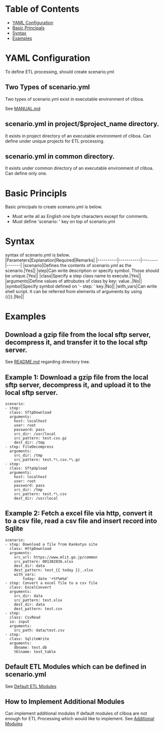 # Table of Contents
* [YAML Configuration](#yaml-configuration)
* [Basic Principals](#basic-principals)
* [Syntax](#syntax)
* [Examples](#examples)

# YAML Configuration
To define ETL processing, should create scenario.yml

## Two Types of scenario.yml
Two types of scenario.yml exist in executable environment of cliboa.

See [MANUAL.md](../MANUAL.md#user-content-cliboadmin)

## scenario.yml in project/$project_name directory.
It exists in project directory of an executable environment of cliboa. Can define under unique projects for ETL processing. 

## scenario.yml in common directory.
It exists under common directory of an executable environment of cliboa. Can define only one.

# Basic Principls 
Basic principals to create scenario.yml is below.
- Must write all as English one byte characters except for comments.
- Must define 'scenario: ' key on top of scenario.yml

# Syntax
syntax of scenario.yml is below.
|Parameters|Explanation|Required|Remarks|
|----------|-----------|--------|-------|
|scenario|Defines the contents of scenario.yml as the scenario.|Yes||
|step|Can write description or specify symbol. Those should be unique.|Yes||
|class|Specify a step class name to execute.|Yes||
|arguments|Define values of attrubutes of class by key: value..|No||
|symbol|Specify symbol defined on '- step: ' key.|No||
|with_vars|Can write shell script. It can be referred from elements of arguments by using {{}}.|No||


# Examples
## Download a gzip file from the local sftp server, decompress it, and transfer it to the local sftp server.
See [README.md](../README.md#markdown-header-write-a-scenario-of-etl-processing) regarding directory tree.


## Example 1: Download a gzip file from the local sftp server, decompress it, and upload it to the local sftp server.
```
scenario:
- step:
  class: SftpDownload
  arguments:
    host: localhost
    user: root
    password: pass
    src_dir: /usr/local
    src_pattern: test.csv.gz
    dest_dir: /tmp
- step: FileDecompress
  arguments:
    src_dir: /tmp
    src_pattern: test.*\.csv.*\.gz
- step:
  class: SftpUpload
  arguments:
    host: localhost
    user: root
    password: pass
    src_dir: /tmp
    src_pattern: test.*\.csv
    dest_dir: /usr/local
```


## Example 2: Fetch a excel file via http, convert it to a csv file, read a csv file and insert record into Sqlite
```
scenario:
- step: Download a file from Kankotyo site
  class: HttpDownload
  arguments:
    src_url: https://www.mlit.go.jp/common
    src_pattern: 001302036.xlsx
    dest_dir: data
    dest_pattern: test_{{ today }}_.xlsx
    with_vars:
        today: date '+%Y%m%d'
- step: Convert a excel file to a csv file
  class: ExcelConvert
  arguments:
    src_dir: data
    src_pattern: test.xlsx
    dest_dir: data
    dest_pattern: test.csv
- step:
  class: CsvRead
  io: input
  arguments:
    src_path: data/test.csv
- step:
  class: SqliteWrite
  arguments:
    dbname: test.db
    tblname: test_table
```

## Default ETL Modules which can be defined in scenario.yml
See [Default ETL Modules](/docs/default_etl_modules.md)

## How to Implement Additional Modules
Can implement additional modules if default modules of cliboa are not enough for ETL Processing which would like to implement.
See [Additional Modules](/docs/additional_modules.md)
